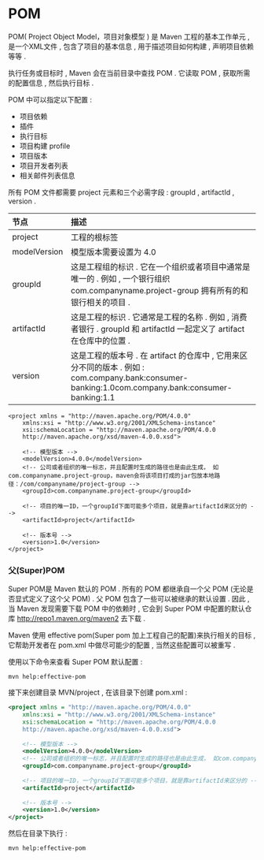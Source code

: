 # POM

POM\( Project Object Model，项目对象模型 \) 是 Maven 工程的基本工作单元 , 是一个XML文件 , 包含了项目的基本信息 , 用于描述项目如何构建 , 声明项目依赖等等 .

执行任务或目标时 , Maven 会在当前目录中查找 POM . 它读取 POM , 获取所需的配置信息 , 然后执行目标 .

POM 中可以指定以下配置 :

* 项目依赖
* 插件
* 执行目标
* 项目构建 profile
* 项目版本
* 项目开发者列表
* 相关邮件列表信息

所有 POM 文件都需要 project 元素和三个必需字段 : groupId , artifactId , version .

| 节点 | 描述 |
| :--- | :--- |
| project | 工程的根标签 |
| modelVersion | 模型版本需要设置为 4.0 |
| groupId | 这是工程组的标识 . 它在一个组织或者项目中通常是唯一的 . 例如 , 一个银行组织 com.companyname.project-group 拥有所有的和银行相关的项目 . |
| artifactId | 这是工程的标识 . 它通常是工程的名称 . 例如 , 消费者银行 . groupId 和 artifactId 一起定义了 artifact 在仓库中的位置 . |
| version | 这是工程的版本号 . 在 artifact 的仓库中 , 它用来区分不同的版本 . 例如 : com.company.bank:consumer-banking:1.0com.company.bank:consumer-banking:1.1 |

```
<project xmlns = "http://maven.apache.org/POM/4.0.0"
    xmlns:xsi = "http://www.w3.org/2001/XMLSchema-instance"
    xsi:schemaLocation = "http://maven.apache.org/POM/4.0.0
    http://maven.apache.org/xsd/maven-4.0.0.xsd">

    <!-- 模型版本 -->
    <modelVersion>4.0.0</modelVersion>
    <!-- 公司或者组织的唯一标志，并且配置时生成的路径也是由此生成， 如com.companyname.project-group，maven会将该项目打成的jar包放本地路径：/com/companyname/project-group -->
    <groupId>com.companyname.project-group</groupId>

    <!-- 项目的唯一ID，一个groupId下面可能多个项目，就是靠artifactId来区分的 -->
    <artifactId>project</artifactId>

    <!-- 版本号 -->
    <version>1.0</version>
</project>
```

### 父\(Super\)POM

Super POM是 Maven 默认的 POM . 所有的 POM 都继承自一个父 POM \(无论是否显式定义了这个父 POM\) . 父 POM 包含了一些可以被继承的默认设置 . 因此 , 当 Maven 发现需要下载 POM 中的依赖时 , 它会到 Super POM 中配置的默认仓库 http://repo1.maven.org/maven2 去下载 . 

Maven 使用 effective pom\(Super pom 加上工程自己的配置\)来执行相关的目标 , 它帮助开发者在 pom.xml 中做尽可能少的配置 , 当然这些配置可以被重写 . 

使用以下命令来查看 Super POM 默认配置 : 

```
mvn help:effective-pom
```

接下来创建目录 MVN/project , 在该目录下创建 pom.xml : 

```XML
<project xmlns = "http://maven.apache.org/POM/4.0.0"
    xmlns:xsi = "http://www.w3.org/2001/XMLSchema-instance"
    xsi:schemaLocation = "http://maven.apache.org/POM/4.0.0
    http://maven.apache.org/xsd/maven-4.0.0.xsd">
 
    <!-- 模型版本 -->
    <modelVersion>4.0.0</modelVersion>
    <!-- 公司或者组织的唯一标志，并且配置时生成的路径也是由此生成， 如com.companyname.project-group，maven会将该项目打成的jar包放本地路径：/com/companyname/project-group -->
    <groupId>com.companyname.project-group</groupId>
 
    <!-- 项目的唯一ID，一个groupId下面可能多个项目，就是靠artifactId来区分的 -->
    <artifactId>project</artifactId>
 
    <!-- 版本号 -->
    <version>1.0</version>
</project>
```

然后在目录下执行 : 

```
mvn help:effective-pom
```



